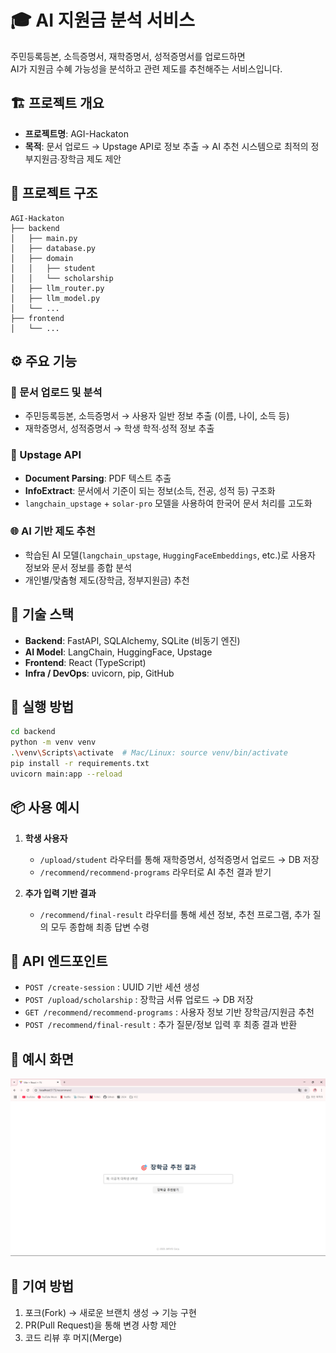 # 🎓 AI 지원금 분석 서비스

주민등록등본, 소득증명서, 재학증명서, 성적증명서를 업로드하면  
AI가 지원금 수혜 가능성을 분석하고 관련 제도를 추천해주는 서비스입니다.

## 🏗 프로젝트 개요

- **프로젝트명**: AGI-Hackaton
- **목적**: 문서 업로드 → Upstage API로 정보 추출 → AI 추천 시스템으로 최적의 정부지원금∙장학금 제도 제안

## 🧩 프로젝트 구조

```
AGI-Hackaton
├── backend
│   ├── main.py
│   ├── database.py
│   ├── domain
│   │   ├── student
│   │   └── scholarship
│   ├── llm_router.py
│   ├── llm_model.py
│   └── ...
├── frontend
│   └── ...
```

## ⚙ 주요 기능

### 📑 문서 업로드 및 분석
- 주민등록등본, 소득증명서 → 사용자 일반 정보 추출 (이름, 나이, 소득 등)
- 재학증명서, 성적증명서 → 학생 학적∙성적 정보 추출

### 🤖 Upstage API
- **Document Parsing**: PDF 텍스트 추출
- **InfoExtract**: 문서에서 기준이 되는 정보(소득, 전공, 성적 등) 구조화
- `langchain_upstage` + `solar-pro` 모델을 사용하여 한국어 문서 처리를 고도화

### 🌐 AI 기반 제도 추천
- 학습된 AI 모델(`langchain_upstage`, `HuggingFaceEmbeddings`, etc.)로 사용자 정보와 문서 정보를 종합 분석
- 개인별/맞춤형 제도(장학금, 정부지원금) 추천

## 🔑 기술 스택

- **Backend**: FastAPI, SQLAlchemy, SQLite (비동기 엔진)
- **AI Model**: LangChain, HuggingFace, Upstage
- **Frontend**: React (TypeScript)
- **Infra / DevOps**: uvicorn, pip, GitHub

## 🚀 실행 방법

```bash
cd backend
python -m venv venv
.\venv\Scripts\activate  # Mac/Linux: source venv/bin/activate
pip install -r requirements.txt
uvicorn main:app --reload
```

## 📦 사용 예시

1. **학생 사용자**  
   - `/upload/student` 라우터를 통해 재학증명서, 성적증명서 업로드 → DB 저장  
   - `/recommend/recommend-programs` 라우터로 AI 추천 결과 받기  

2. **추가 입력 기반 결과**  
   - `/recommend/final-result` 라우터를 통해 세션 정보, 추천 프로그램, 추가 질의 모두 종합해 최종 답변 수령  

## 🧭 API 엔드포인트

- `POST /create-session` : UUID 기반 세션 생성
- `POST /upload/scholarship` : 장학금 서류 업로드 → DB 저장
- `GET /recommend/recommend-programs` : 사용자 정보 기반 장학금/지원금 추천
- `POST /recommend/final-result` : 추가 질문/정보 입력 후 최종 결과 반환

## 📸 예시 화면
![화면 예시](./initial_page.png)

## 🤝 기여 방법
1. 포크(Fork) → 새로운 브랜치 생성 → 기능 구현  
2. PR(Pull Request)을 통해 변경 사항 제안  
3. 코드 리뷰 후 머지(Merge)